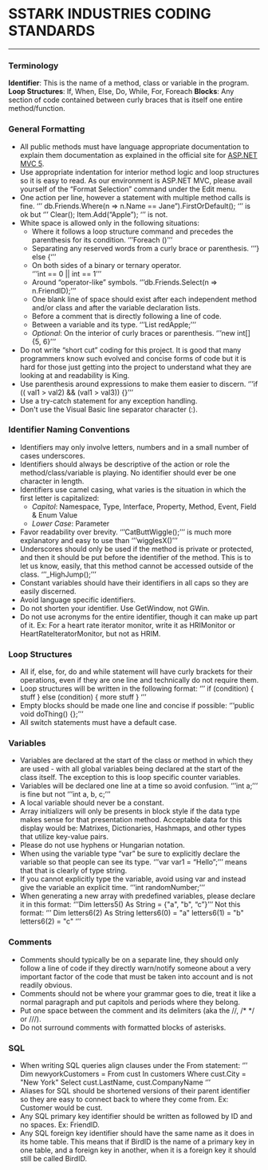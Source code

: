 # SSTARK INDUSTRIES CODING STANDARDS
--- 
### Terminology


**Identifier**: This is the name of a method, class or variable in the program.
**Loop Structures**: If, When, Else, Do, While, For, Foreach
**Blocks**: Any section of code contained between curly braces that is itself one entire method/function.

### General Formatting
-	All public methods must have language appropriate documentation to explain them documentation as explained in the official site for [ASP.NET MVC 5](https://docs.microsoft.com/en-us/dotnet/csharp/programming-guide/xmldoc/xml-documentation-comments).
-	Use appropriate indentation for interior method logic and loop structures so it is easy to read. As our environment is ASP.NET MVC, please avail yourself of the “Format Selection” command under the Edit menu.
-	One action per line, however a statement with multiple method calls is fine. 
	‘’’ db.Friends.Where(n => n.Name == Jane”).FirstOrDefault(); ‘’’
	is ok but 
	‘’’ Clear(); Item.Add(“Apple”); ‘’’
	is not.
-	White space is allowed only in the following situations:
	-	Where it follows a loop structure command and precedes the parenthesis for its condition. 
		‘’’Foreach ()’’’
	-	Separating any reserved words from a curly brace or parenthesis. 
		‘’’} else {‘’’
	-	On both sides of a binary or ternary operator.  
		‘’’int == 0 || int == 1’’’
	-	Around “operator-like” symbols.
		‘’’db.Friends.Select(n => n.FriendID);’’’
	-	One blank line of space should exist after each independent method and/or class and after the variable declaration lists.
	-	Before a comment that is directly following a line of code.
	-	Between a variable and its type. 
		‘’’List<Apples> redApple;’’’
	-	*Optional*: On the interior of curly braces or parenthesis. 
		‘’’new int[] {5, 6}’’’
-	Do not write “short cut” coding for this project. It is good that many programmers know such evolved and concise forms of code but it is hard for those just getting into the project to understand what they are looking at and readability is King.
-	Use parenthesis around expressions to make them easier to discern. 
	‘’’if (( val1 > val2) && (val1 > val3)) {}’’’
-	Use a try-catch statement for any exception handling.
-	Don't use the Visual Basic line separator character (:). 

### Identifier Naming Conventions
-	Identifiers may only involve letters, numbers and in a small number of cases underscores.
-	Identifiers should always be descriptive of the action or role the method/class/variable is playing. No identifier should ever be one character in length.
-	Identifiers use camel casing, what varies is the situation in which the first letter is capitalized: 
	-	*Capitol*: Namespace, Type, Interface, Property, Method, Event, Field & Enum Value
	-	*Lower Case*: Parameter
-	Favor readability over brevity. 
	‘’’CatButtWiggle();’’’ 
	is much more explanatory and easy to use than 
	‘’’wigglesX()’’’
-	Underscores should only be used if the method is private or protected, and then it should be put before the identifier of the method. This is to let us know, easily, that this method cannot be accessed outside of the class. 
	‘’’_HighJump();’’’
-	Constant variables should have their identifiers in all caps so they are easily discerned. 
-	Avoid language specific identifiers. 
-	Do not shorten your identifier. Use GetWindow, not GWin.
-	Do not use acronyms for the entire identifier, though it can make up part of it. Ex: For a heart rate iterator monitor, write it as HRIMonitor or HeartRateIteratorMonitor, but not as HRIM.

### Loop Structures
-	All if, else, for, do and while statement will have curly brackets for their operations, even if they are one line and technically do not require them.
-	Loop structures will be written in the following format: 
‘’’
	if (condition)
	{
    	stuff 
	} 
	else (condition)
	{
    	more stuff 
	}
‘’’
-	Empty blocks should be made one line and concise if possible: 
	‘’’public void doThing() {};’’’
-	All switch statements must have a default case.

### Variables
-	Variables are declared at the start of the class or method in which they are used - with all global variables being declared at the start of the class itself. The exception to this is loop specific counter variables.
-	Variables will be declared one line at a time so avoid confusion. 
	‘’’int a;’’’ 
	is fine but not 
	‘’’int a, b, c;’’’
-	A local variable should never be a constant. 
-	Array initializers will only be presents in block style if the data type makes sense for that presentation method. Acceptable data for this display would be: Matrixes, Dictionaries, Hashmaps, and other types that utilize key-value pairs.
-	Please do not use hyphens or Hungarian notation.
-	When using the variable type “var” be sure to explicitly declare the variable so that people can see its type. 
	‘’’var var1 = “Hello”;’’’
	means that that is clearly of type string.
-	If you cannot explicitly type the variable, avoid using var and instead give the variable an explicit time. 
	‘’’int randomNumber;’’’
-	When generating a new array with predefined variables, please declare it in this format:
	‘’’Dim letters5() As String = {"a", "b", “c”}’’’
	Not this format: 
	‘’’
	Dim letters6(2) As String
		letters6(0) = "a"
		letters6(1) = "b"
		letters6(2) = "c"
	‘’’

### Comments
-	Comments should typically be on a separate line, they should only follow a line of code if they directly warn/notify someone about a very important factor of the code that must be taken into account and is not readily obvious.
-	Comments should not be where your grammar goes to die, treat it like a normal paragraph and put capitols and periods where they belong.
-	Put one space between the comment and its delimiters (aka the  //, /* */ or ///).
-	Do not surround comments with formatted blocks of asterisks.

### SQL 
-	When writing SQL queries align clauses under the From statement: 
	‘’’
	Dim newyorkCustomers = From cust In customers 
                      	   Where cust.City = "New York" 
                      	   Select cust.LastName, cust.CompanyName
	‘’’
-	Aliases for SQL should be shortened versions of their parent identifier so they are easy to connect back to where they come from. Ex: Customer would be cust.
-	Any SQL primary key identifier should be written as <name> followed by ID and no spaces. Ex: FriendID.
-	Any SQL foreign key identifier should have the same name as it does in its home table. This means that if BirdID is the name of a primary key in one table, and a foreign key in another, when it is a foreign key it should still be called BirdID.


